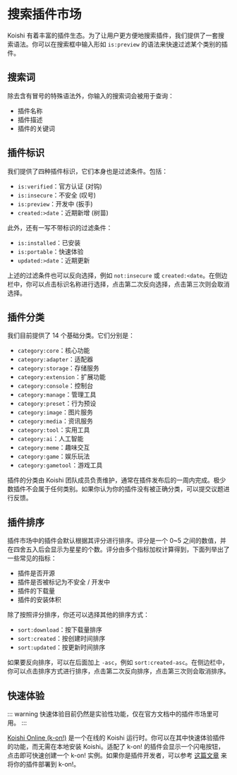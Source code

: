 # 搜索插件市场

Koishi 有着丰富的插件生态。为了让用户更方便地搜索插件，我们提供了一套搜索语法。你可以在搜索框中输入形如 `is:preview` 的语法来快速过滤某个类别的插件。

## 搜索词

除去含有冒号的特殊语法外，你输入的搜索词会被用于查询：

- 插件名称
- 插件描述
- 插件的关键词

## 插件标识

我们提供了四种插件标识，它们本身也是过滤条件。包括：

- `is:verified`：官方认证 (对钩)
- `is:insecure`：不安全 (叹号)
- `is:preview`：开发中 (扳手)
- `created:>date`：近期新增 (树苗)

此外，还有一写不带标识的过滤条件：

- `is:installed`：已安装
- `is:portable`：快速体验
- `updated:>date`：近期更新

上述的过滤条件也可以反向选择，例如 `not:insecure` 或 `created:<date`。在侧边栏中，你可以点击标识名称进行选择，点击第二次反向选择，点击第三次则会取消选择。

## 插件分类

我们目前提供了 14 个基础分类。它们分别是：

- `category:core`：核心功能
- `category:adapter`：适配器
- `category:storage`：存储服务
- `category:extension`：扩展功能
- `category:console`：控制台
- `category:manage`：管理工具
- `category:preset`：行为预设
- `category:image`：图片服务
- `category:media`：资讯服务
- `category:tool`：实用工具
- `category:ai`：人工智能
- `category:meme`：趣味交互
- `category:game`：娱乐玩法
- `category:gametool`：游戏工具

插件的分类由 Koishi 团队成员负责维护，通常在插件发布后的一周内完成。极少数插件不会属于任何类别。如果你认为你的插件没有被正确分类，可以提交议题进行反馈。

## 插件排序

插件市场中的插件会默认根据其评分进行排序。评分是一个 0~5 之间的数值，并在四舍五入后会显示为星星的个数。评分由多个指标加权计算得到，下面列举出了一些常见的指标：

- 插件是否开源
- 插件是否被标记为不安全 / 开发中
- 插件的下载量
- 插件的安装体积

除了按照评分排序，你还可以选择其他的排序方式：

- `sort:download`：按下载量排序
- `sort:created`：按创建时间排序
- `sort:updated`：按更新时间排序

如果要反向排序，可以在后面加上 `-asc`，例如 `sort:created-asc`。在侧边栏中，你可以点击排序方式进行排序，点击第二次反向排序，点击第三次则会取消排序。

## 快速体验

::: warning
快速体验目前仍然是实验性功能，仅在官方文档中的插件市场里可用。
:::

[Koishi Online (k-on!)](https://koishi.online) 是一个在线的 Koishi 运行时。你可以在其中快速体验插件的功能，而无需在本地安装 Koishi。适配了 k-on! 的插件会显示一个闪电按钮，点击即可快速创建一个 k-on! 实例。如果你是插件开发者，可以参考 [这篇文章](../../cookbook/online.md) 来将你的插件部署到 k-on!。
